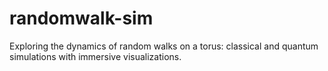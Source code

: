 # randomwalk-sim
Exploring the dynamics of random walks on a torus: classical and quantum simulations with immersive visualizations.
